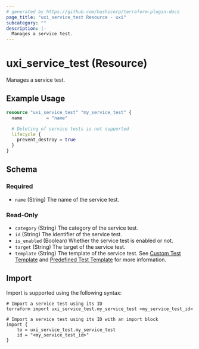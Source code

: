 ```yaml
---
# generated by https://github.com/hashicorp/terraform-plugin-docs
page_title: "uxi_service_test Resource - uxi"
subcategory: ""
description: |-
  Manages a service test.
---
```


# uxi_service_test (Resource)

Manages a service test.

## Example Usage

```terraform
resource "uxi_service_test" "my_service_test" {
  name         = "name"

  # Deleting of service tests is not supported
  lifecycle {
    prevent_destroy = true
  }
}
```

<!-- schema generated by tfplugindocs -->
## Schema

### Required

- `name` (String) The name of the service test.

### Read-Only

- `category` (String) The category of the service test.
- `id` (String) The identifier of the service test.
- `is_enabled` (Boolean) Whether the service test is enabled or not.
- `target` (String) The target of the service test.
- `template` (String) The template of the service test. See [Custom Test Template](https://help.capenetworks.com/en/articles/2744766-custom-test-templates) and [Predefined Test Template](https://help.capenetworks.com/en/articles/2792424-predefined-tests) for more information.

## Import

Import is supported using the following syntax:

```shell
# Import a service test using its ID
terraform import uxi_service_test.my_service_test <my_service_test_id>

# Import a service test using its ID with an import block
import {
    to = uxi_service_test.my_service_test
    id = "<my_service_test_id>"
}
```

